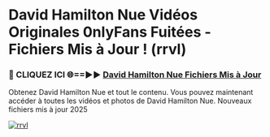 # David Hamilton Nue Vidéos Originales 0nlyFans Fuitées - Fichiers Mis à Jour ! (rrvl)

<h3>🔴 CLIQUEZ ICI 🌐==►► <a href="https://tinyurl.com/2pmr4ezf" rel="nofollow">David Hamilton Nue Fichiers Mis à Jour</a></h3>

Obtenez David Hamilton Nue et tout le contenu. Vous pouvez maintenant accéder à toutes les vidéos et photos de David Hamilton Nue. Nouveaux fichiers mis à jour 2025

[![rrvl](https://i.imgur.com/6SNvagu.gif)](https://tinyurl.com/2pmr4ezf)
